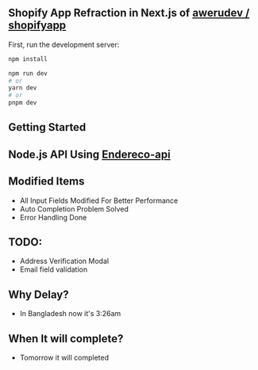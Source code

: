 ## Shopify App Refraction in Next.js of [awerudev / shopifyapp](https://github.com/awerudev/shopifyapp/tree/main)

First, run the development server:

```bash
npm install

npm run dev
# or
yarn dev
# or
pnpm dev
```

## Getting Started

## Node.js API Using [Endereco-api](https://github.com/awerudev/shopifyapp/tree/main/Endereco-api)


## Modified Items
- All Input Fields Modified For Better Performance
- Auto Completion Problem Solved
- Error Handling Done

## TODO:
- Address Verification Modal
- Email field validation 

## Why Delay?
- In Bangladesh now it's 3:26am 

## When It will complete?
- Tomorrow it will completed


